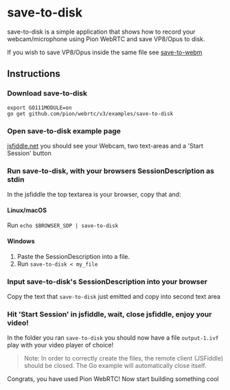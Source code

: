 # save-to-disk
save-to-disk is a simple application that shows how to record your webcam/microphone using Pion WebRTC and save VP8/Opus to disk.

If you wish to save VP8/Opus inside the same file see [save-to-webm](https://github.com/pion/example-webrtc-applications/tree/master/save-to-webm)

## Instructions
### Download save-to-disk
```
export GO111MODULE=on
go get github.com/pion/webrtc/v3/examples/save-to-disk
```

### Open save-to-disk example page
[jsfiddle.net](https://jsfiddle.net/vfmcg8rk/1/) you should see your Webcam, two text-areas and a 'Start Session' button

### Run save-to-disk, with your browsers SessionDescription as stdin
In the jsfiddle the top textarea is your browser, copy that and:
#### Linux/macOS
Run `echo $BROWSER_SDP | save-to-disk`
#### Windows
1. Paste the SessionDescription into a file.
1. Run `save-to-disk < my_file`

### Input save-to-disk's SessionDescription into your browser
Copy the text that `save-to-disk` just emitted and copy into second text area

### Hit 'Start Session' in jsfiddle, wait, close jsfiddle, enjoy your video!
In the folder you ran `save-to-disk` you should now have a file `output-1.ivf` play with your video player of choice!
> Note: In order to correctly create the files, the remote client (JSFiddle) should be closed. The Go example will automatically close itself.

Congrats, you have used Pion WebRTC! Now start building something cool
